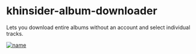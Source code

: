 # khinsider-album-downloader
Lets you download entire albums without an account and select individual tracks.

[![name](https://i.imgur.com/LYjwy9l.png)](a)